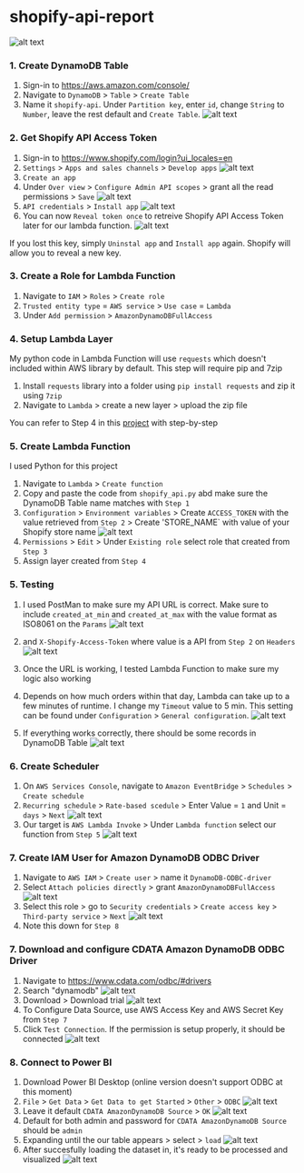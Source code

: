 # shopify-api-report
![alt text](<images/cover.png>)


### 1. Create DynamoDB Table
1. Sign-in to https://aws.amazon.com/console/
2. Navigate to `DynamoDB` > `Table` > `Create Table`
3. Name it `shopify-api`. Under `Partition key`, enter `id`, change `String` to `Number`, leave the rest default and `Create Table`.
![alt text](<images/dynamodb_table.png>)

### 2. Get Shopify API Access Token
1. Sign-in to https://www.shopify.com/login?ui_locales=en
2. `Settings` > `Apps and sales channels` > `Develop apps`
![alt text](<images/shopify1.png>)
3. `Create an app`
4. Under `Over view` > `Configure Admin API scopes` > grant all the read permissions > `Save`
![alt text](<images/shopify2.png>)
5. `API credentials` > `Install app`
![alt text](<images/shopify3.png>)
6. You can now `Reveal token once` to retreive Shopify API Access Token later for our lambda function.
![alt text](<images/shopify4.png>)

If you lost this key, simply `Uninstal app` and `Install app` again. Shopify will allow you to reveal a new key.

### 3. Create a Role for Lambda Function
1. Navigate to `IAM` > `Roles` > `Create role`
2. `Trusted entity type` = `AWS service` > `Use case` = `Lambda`
3. Under `Add permission` > `AmazonDynamoDBFullAccess`

### 4. Setup Lambda Layer
My python code in Lambda Function will use `requests` which doesn't included within AWS library by default. This step will require pip and 7zip

1. Install `requests` library into a folder using `pip install requests` and zip it using `7zip`
2. Navigate to `Lambda` > create a new layer > upload the zip file

You can refer to Step 4 in this [project](https://github.com/nhatvo1502/twilio-microservice) with step-by-step

### 5. Create Lambda Function
I used Python for this project

1. Navigate to `Lambda` > `Create function`
2. Copy and paste the code from `shopify_api.py` abd make sure the DynamoDB Table name matches with `Step 1`
3. `Configuration` > `Environment variables` > Create `ACCESS_TOKEN` with the value retrieved from `Step 2` > Create 'STORE_NAME` with value of your Shopify store name
![alt text](<images/lambda_environmentvars.png>)
4. `Permissions` > `Edit` > Under `Existing role` select role that created from `Step 3`
5. Assign layer created from `Step 4`

### 5. Testing
1. I used PostMan to make sure my API URL is correct. Make sure to include `created_at_min` and `created_at_max` with the value format as ISO8061 on the `Params`
![alt text](<images/testing_postman1.png>)

2. and `X-Shopify-Access-Token` where value is a API from `Step 2` on `Headers`
![alt text](<images/testing_postman2.png>)
3. Once the URL is working, I tested Lambda Function to make sure my logic also working
4. Depends on how much orders within that day, Lambda can take up to a few minutes of runtime. I change my `Timeout` value to 5 min. This setting can be found under `Configuration` > `General configuration`.
![alt text](<images/testing_timeout_config.png>)
5. If everything works correctly, there should be some records in DynamoDB Table
![alt text](<images/testing_dynamodb.png>)

### 6. Create Scheduler
1. On `AWS Services Console`, navigate to `Amazon EventBridge` > `Schedules` > `Create schedule`
2. `Recurring schedule` > `Rate-based scedule` > Enter Value = `1` and Unit = `days` > `Next`
![alt text](<images/scheduler1.png>)
3. Our target is `AWS Lambda Invoke` > Under `Lambda function` select our function from `Step 5` 
![alt text](<images/scheduler2.png>)

### 7. Create IAM User for Amazon DynamoDB ODBC Driver
1. Navigate to `AWS IAM` > `Create user` > name it `DynamoDB-ODBC-driver`
2. Select `Attach policies directly` > grant `AmazonDynamoDBFullAccess`
![alt text](<images/7-permission.png>)
3. Select this role > go to `Security credentials` > `Create access key` > `Third-party service` > `Next`
![alt text](<images/7-accesskey.png>)
4. Note this down for `Step 8`

### 7. Download and configure CDATA Amazon DynamoDB ODBC Driver
1. Navigate to https://www.cdata.com/odbc/#drivers
2. Search "dynamodb"
![alt text](<images/odbc1.png>)
3. Download > Download trial
![alt text](<images/odbc2.png>)
4. To Configure Data Source, use AWS Access Key and AWS Secret Key from `Step 7`
5. Click `Test Connection`. If the permission is setup properly, it should be connected
![alt text](<images/odbc3.png>)

### 8. Connect to Power BI
1. Download Power BI Desktop (online version doesn't support ODBC at this moment)
2. `File` > `Get Data` > `Get Data to get Started` > `Other` > `ODBC`
![alt text](<images/bi1.png>)
3. Leave it default `CDATA AmazonDynamoDB Source` > `OK`
![alt text](<images/bi2.png>)
4. Default for both admin and password for `CDATA AmazonDynamoDB Source` should be `admin`
5. Expanding until the our table appears > select > `load`
![alt text](<images/bi3.png>)
6. After succesfully loading the dataset in, it's ready to be processed and visualized
![alt text](<images/bi4.png>)